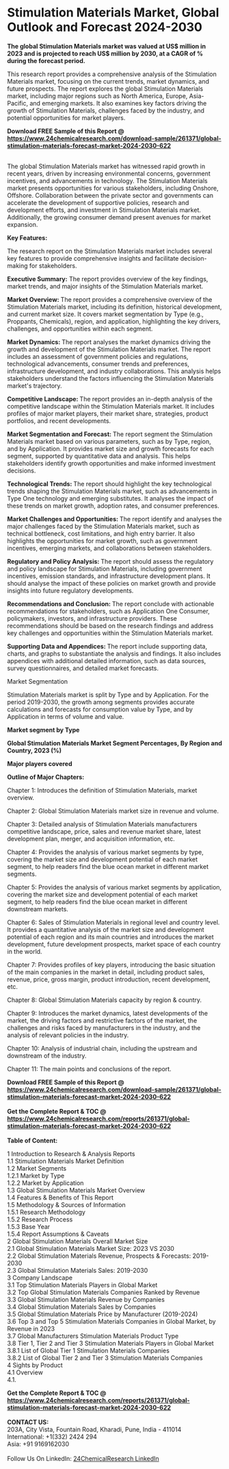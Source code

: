 <h1>Stimulation Materials Market, Global Outlook and Forecast 2024-2030</h1><p><strong>The global Stimulation Materials market was valued at US$ million in 2023 and is projected to reach US$ million by 2030, at a CAGR of % during the forecast period.</strong></p><p>
</p><p>This research report provides a comprehensive analysis of the Stimulation Materials market, focusing on the current trends, market dynamics, and future prospects. The report explores the global Stimulation Materials market, including major regions such as North America, Europe, Asia-Pacific, and emerging markets. It also examines key factors driving the growth of Stimulation Materials, challenges faced by the industry, and potential opportunities for market players.</p><div><b>Download FREE Sample of this Report @ 
            <a href="https://www.24chemicalresearch.com/download-sample/261371/global-stimulation-materials-forecast-market-2024-2030-622">
            https://www.24chemicalresearch.com/download-sample/261371/global-stimulation-materials-forecast-market-2024-2030-622</a></b></div><br><p>
The global Stimulation Materials market has witnessed rapid growth in recent years, driven by increasing environmental concerns, government incentives, and advancements in technology. The Stimulation Materials market presents opportunities for various stakeholders, including Onshore, Offshore. Collaboration between the private sector and governments can accelerate the development of supportive policies, research and development efforts, and investment in Stimulation Materials market. Additionally, the growing consumer demand present avenues for market expansion.</p><p>
<strong>Key Features:</strong></p><p>
The research report on the Stimulation Materials market includes several key features to provide comprehensive insights and facilitate decision-making for stakeholders.</p><p>
<strong>Executive Summary:</strong> The report provides overview of the key findings, market trends, and major insights of the Stimulation Materials market.</p><p>
<strong>Market Overview: </strong>The report provides a comprehensive overview of the Stimulation Materials market, including its definition, historical development, and current market size. It covers market segmentation by Type (e.g., Proppants, Chemicals), region, and application, highlighting the key drivers, challenges, and opportunities within each segment.</p><p>
<strong>Market Dynamics: </strong>The report analyses the market dynamics driving the growth and development of the Stimulation Materials market. The report includes an assessment of government policies and regulations, technological advancements, consumer trends and preferences, infrastructure development, and industry collaborations. This analysis helps stakeholders understand the factors influencing the Stimulation Materials market's trajectory.</p><p>
<strong>Competitive Landscape: </strong>The report provides an in-depth analysis of the competitive landscape within the Stimulation Materials market. It includes profiles of major market players, their market share, strategies, product portfolios, and recent developments.</p><p>
<strong>Market Segmentation and Forecast: </strong>The report segment the Stimulation Materials market based on various parameters, such as by Type, region, and by Application. It provides market size and growth forecasts for each segment, supported by quantitative data and analysis. This helps stakeholders identify growth opportunities and make informed investment decisions.</p><p>
<strong>Technological Trends: </strong>The report should highlight the key technological trends shaping the Stimulation Materials market, such as advancements in Type One technology and emerging substitutes. It analyses the impact of these trends on market growth, adoption rates, and consumer preferences.</p><p>
<strong>Market Challenges and Opportunities: </strong>The report identify and analyses the major challenges faced by the Stimulation Materials market, such as technical bottleneck, cost limitations, and high entry barrier. It also highlights the opportunities for market growth, such as government incentives, emerging markets, and collaborations between stakeholders.</p><p>
<strong>Regulatory and Policy Analysis: </strong>The report should assess the regulatory and policy landscape for Stimulation Materials, including government incentives, emission standards, and infrastructure development plans. It should analyse the impact of these policies on market growth and provide insights into future regulatory developments.</p><p>
<strong>Recommendations and Conclusion: </strong>The report conclude with actionable recommendations for stakeholders, such as Application One Consumer, policymakers, investors, and infrastructure providers. These recommendations should be based on the research findings and address key challenges and opportunities within the Stimulation Materials market.</p><p>
<strong>Supporting Data and Appendices: </strong>The report include supporting data, charts, and graphs to substantiate the analysis and findings. It also includes appendices with additional detailed information, such as data sources, survey questionnaires, and detailed market forecasts.</p><p>
Market Segmentation</p><p>
Stimulation Materials market is split by Type and by Application. For the period 2019-2030, the growth among segments provides accurate calculations and forecasts for consumption value by Type, and by Application in terms of volume and value.</p><p>
<strong>Market segment by Type</strong></p><p>
</p><p>
</p><p><strong>Global Stimulation Materials Market Segment Percentages, By Region and Country, 2023 (%)</strong></p><p>
</p><p>
</p><p><strong>Major players covered</strong></p><p>
</p><p>
</p><p><strong>Outline of Major Chapters:</strong></p><p>
Chapter 1: Introduces the definition of Stimulation Materials, market overview.</p><p>
Chapter 2: Global Stimulation Materials market size in revenue and volume.</p><p>
Chapter 3: Detailed analysis of Stimulation Materials manufacturers competitive landscape, price, sales and revenue market share, latest development plan, merger, and acquisition information, etc.</p><p>
Chapter 4: Provides the analysis of various market segments by type, covering the market size and development potential of each market segment, to help readers find the blue ocean market in different market segments.</p><p>
Chapter 5: Provides the analysis of various market segments by application, covering the market size and development potential of each market segment, to help readers find the blue ocean market in different downstream markets.</p><p>
Chapter 6: Sales of Stimulation Materials in regional level and country level. It provides a quantitative analysis of the market size and development potential of each region and its main countries and introduces the market development, future development prospects, market space of each country in the world.</p><p>
Chapter 7: Provides profiles of key players, introducing the basic situation of the main companies in the market in detail, including product sales, revenue, price, gross margin, product introduction, recent development, etc.</p><p>
Chapter 8: Global Stimulation Materials capacity by region &amp; country.</p><p>
Chapter 9: Introduces the market dynamics, latest developments of the market, the driving factors and restrictive factors of the market, the challenges and risks faced by manufacturers in the industry, and the analysis of relevant policies in the industry.</p><p>
Chapter 10: Analysis of industrial chain, including the upstream and downstream of the industry.</p><p>
Chapter 11: The main points and conclusions of the report.</p><div><b>Download FREE Sample of this Report @ 
            <a href="https://www.24chemicalresearch.com/download-sample/261371/global-stimulation-materials-forecast-market-2024-2030-622">
            https://www.24chemicalresearch.com/download-sample/261371/global-stimulation-materials-forecast-market-2024-2030-622</a></b></div><br><div><b>Get the Complete Report & TOC @ 
            <a href="https://www.24chemicalresearch.com/reports/261371/global-stimulation-materials-forecast-market-2024-2030-622">
            https://www.24chemicalresearch.com/reports/261371/global-stimulation-materials-forecast-market-2024-2030-622</a></b></div><br>
            <b>Table of Content:</b><p>1 Introduction to Research & Analysis Reports<br />
    1.1 Stimulation Materials Market Definition<br />
    1.2 Market Segments<br />
        1.2.1 Market by Type<br />
        1.2.2 Market by Application<br />
    1.3 Global Stimulation Materials Market Overview<br />
    1.4 Features & Benefits of This Report<br />
    1.5 Methodology & Sources of Information<br />
        1.5.1 Research Methodology<br />
        1.5.2 Research Process<br />
        1.5.3 Base Year<br />
        1.5.4 Report Assumptions & Caveats<br />
2 Global Stimulation Materials Overall Market Size<br />
    2.1 Global Stimulation Materials Market Size: 2023 VS 2030<br />
    2.2 Global Stimulation Materials Revenue, Prospects & Forecasts: 2019-2030<br />
    2.3 Global Stimulation Materials Sales: 2019-2030<br />
3 Company Landscape<br />
    3.1 Top Stimulation Materials Players in Global Market<br />
    3.2 Top Global Stimulation Materials Companies Ranked by Revenue<br />
    3.3 Global Stimulation Materials Revenue by Companies<br />
    3.4 Global Stimulation Materials Sales by Companies<br />
    3.5 Global Stimulation Materials Price by Manufacturer (2019-2024)<br />
    3.6 Top 3 and Top 5 Stimulation Materials Companies in Global Market, by Revenue in 2023<br />
    3.7 Global Manufacturers Stimulation Materials Product Type<br />
    3.8 Tier 1, Tier 2 and Tier 3 Stimulation Materials Players in Global Market<br />
        3.8.1 List of Global Tier 1 Stimulation Materials Companies<br />
        3.8.2 List of Global Tier 2 and Tier 3 Stimulation Materials Companies<br />
4 Sights by Product<br />
    4.1 Overview<br />
        4.1.</p><div><b>Get the Complete Report & TOC @ 
            <a href="https://www.24chemicalresearch.com/reports/261371/global-stimulation-materials-forecast-market-2024-2030-622">
            https://www.24chemicalresearch.com/reports/261371/global-stimulation-materials-forecast-market-2024-2030-622</a></b></div><br><b>CONTACT US:</b><br>
            203A, City Vista, Fountain Road, Kharadi, Pune, India - 411014<br>
            International: +1(332) 2424 294<br>
            Asia: +91 9169162030 <br><br>
            Follow Us On LinkedIn: <a href="https://www.linkedin.com/company/24chemicalresearch/">24ChemicalResearch LinkedIn</a>